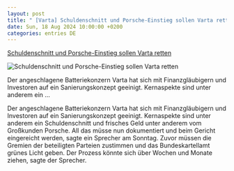 ```yaml
---
layout: post
title: " [Varta] Schuldenschnitt und Porsche-Einstieg sollen Varta retten"
date: Sun, 18 Aug 2024 10:00:00 +0200
categories: entries DE
---
```

[Schuldenschnitt und Porsche-Einstieg sollen Varta retten](https://ga.de/news/wirtschaft/ueberregional/schuldenschnitt-und-porsche-einstieg-sollen-varta-retten_aid-117948811)

![Schuldenschnitt und Porsche-Einstieg sollen Varta retten](https://ga.de/imgs/93/2/0/9/9/8/2/5/5/5/tok_d9191b9f7a9dff01f67f9632d75a6963/w1200_h630_x1024_y546_abdcvdr3d4-v1-ax-s2048-efbf6cc1860e5ee9.jpeg)

Der angeschlagene Batteriekonzern Varta hat sich mit Finanzgläubigern und Investoren auf ein Sanierungskonzept geeinigt. Kernaspekte sind unter anderem ein ...

Der angeschlagene Batteriekonzern Varta hat sich mit Finanzgläubigern und Investoren auf ein Sanierungskonzept geeinigt. Kernaspekte sind unter anderem ein Schuldenschnitt und frisches Geld unter anderem vom Großkunden Porsche. All das müsse nun dokumentiert und beim Gericht eingereicht werden, sagte ein Sprecher am Sonntag. Zuvor müssen die Gremien der beteiligten Parteien zustimmen und das Bundeskartellamt grünes Licht geben. Der Prozess könnte sich über Wochen und Monate ziehen, sagte der Sprecher.

